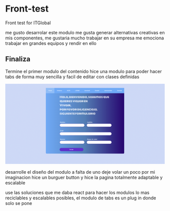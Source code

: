 # Front-test
Front test for ITGlobal

 me gusto desarrolar este modulo me gusta generar alternativas creativas en mis componentes, me gustaria mucho trabajar en su empresa me emociona trabajar en grandes equipos y rendir en ello 

## Finaliza

Termine el primer modulo del contenido hice una modulo para poder hacer tabs de forma muy sencilla y facil de editar con clases definidas 

![picture](https://github.com/KKGoo/airline/blob/master/public/desktop.png)


desarrolle el diseño del modulo a falta de uno deje volar un poco por mi imaginacion hice un burguer button y hice la pagina totalmente adaptable y escalable

use las soluciones que me daba react para hacer los modulos lo mas reciclables y escalables posibles, el modulo de tabs es un plug in donde solo se pone 


 